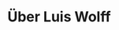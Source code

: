 --- 
layout: pages/about 
title: Über Luis Wolff 
language: de
text:
    interests: Was sind meine Interessen?
    summary: 'Als Enterprise-Entwickler gilt mein berufliches Interesse der Entwicklung von webbasierter Enterprise-Software. Hier drunter verstehe Ich Anwendungen, mit denen betriebliche Anforderungen ungesetzt werden. Mit solcher Software wollen Unternehmen Geschäftsprozesse wirtschaftlicher gestalten, ihre strategische Wettbewerbsposition verbessern oder neue Geschäftsfelder akquirieren. Aus meiner Sicht bauen webbasierte Unternehmensanwendungen hauptsächlich auf den folgenden drei Säulen auf:'
    web_development: '<b>Web-Entwicklung:</b> Intuitive Oberfläche machen Software erst nutzbar. Das Internet baut dabei auf HTTP, HTML, CSS und JavaScript auf. Solche Anwendungen können dabei von jedem Browser konsumiert werden.' 
    bussines_logic: '<b>Geschäftslogik:</b> Betriebliche Ziele werden durch optimierte Prozesse erreicht. Software muss dazu Geschäftsobjekte und ihre Verarbeitung abbilden. Mit Java SE oder Java EE können diese Komponenten plattformunabhängig entwickelt werden.'
    database_development: '<b>Datenbanken:</b> Unternehmensanwendung basieren auf Daten. Ihre Konsistenz und flexible Anpassung kann mit SQL sichergestellt werden. Aber auch objektorientierte Ansätze können ihre Vorzüge haben.'
    combination: 'Die drei oben genannten Bereiche so zu kombinieren, das betriebliche Herausforderungen möglichst kosteneffizient gelöst werden, sind für mich die Aufgaben eines Enterprise-Entwicklers. Mir geht es also weniger darum möglichst ausgefeilte Codestrukturen zu schaffen, sondern mehr um wartbare Software, die sich gut an sich ändernden Anforderungen anpassen lässt. Auch geht es mir weniger darum immer mit den neusten Frameworks zu entwickeln, sondern mehr darum zu sehen, dass meine Arbeit tatsächlich einen Nutzen für die Menschen hat, die mit der Software täglich arbeiten. Durch Software sollte bestehende Abläufe vereinfacht werden und nicht einfach nur zusätzliche geschaffen.'
    conclusion: 'Viele der oben genannten Ideen finden sich in ähnlicher Weise auch im <a href="http://agilemanifesto.org/iso/de/manifesto.html" title=" - &quot;Individuen und Interaktionen mehr als Prozesse und Werkzeuge&quot;&#10; - &quot;Funktionierende Software mehr als umfassende Dokumentation&quot;&#10; - &quot;Zusammenarbeit mit dem Kunden mehr als Vertragsverhandlung&quot;&#10; - &quot;Reagieren auf Veränderung mehr als das Befolgen eines Plans&quot;">agilen Manifest</a> wieder, nach dessen Grundsätzen auch ich Software entwickle.'
---